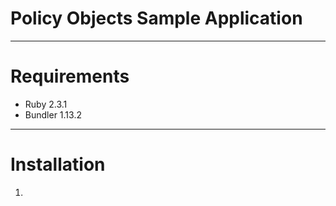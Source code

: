 # Policy Objects Sample Application

---

# Requirements

* Ruby 2.3.1
* Bundler 1.13.2

---

# Installation

1.
